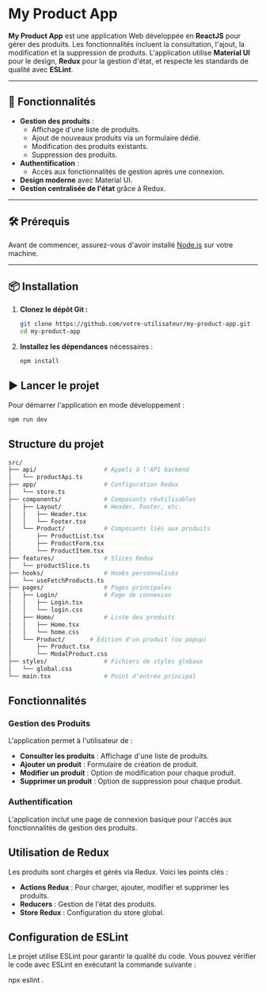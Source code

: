 # My Product App

**My Product App** est une application Web développée en **ReactJS** pour gérer des produits. Les fonctionnalités incluent la consultation, l'ajout, la modification et la suppression de produits. L'application utilise **Material UI** pour le design, **Redux** pour la gestion d'état, et respecte les standards de qualité avec **ESLint**.

---

## 🚀 Fonctionnalités

- **Gestion des produits** :
  - Affichage d'une liste de produits.
  - Ajout de nouveaux produits via un formulaire dédié.
  - Modification des produits existants.
  - Suppression des produits.
- **Authentification** : 
  - Accès aux fonctionnalités de gestion après une connexion.
- **Design moderne** avec Material UI.
- **Gestion centralisée de l'état** grâce à Redux.

---

## 🛠️ Prérequis

Avant de commencer, assurez-vous d'avoir installé [Node.js](https://nodejs.org/) sur votre machine.

---

## 📦 Installation

1. **Clonez le dépôt Git :**

   ```bash
   git clone https://github.com/votre-utilisateur/my-product-app.git
   cd my-product-app

2. **Installez les dépendances** nécessaires :

   ```bash
   npm install
   ```

## ▶️ Lancer le projet

Pour démarrer l'application en mode développement :

```bash
npm run dev
```
## Structure du projet

```bash
src/
├── api/                   # Appels à l'API backend
│   └── productApi.ts
├── app/                   # Configuration Redux
│   └── store.ts
├── components/            # Composants réutilisables
│   ├── Layout/            # Header, Footer, etc.
│   │   ├── Header.tsx
│   │   └── Footer.tsx
│   └── Product/           # Composants liés aux produits
│       ├── ProductList.tsx
│       ├── ProductForm.tsx
│       └── ProductItem.tsx
├── features/              # Slices Redux
│   └── productSlice.ts
├── hooks/                 # Hooks personnalisés
│   └── useFetchProducts.ts
├── pages/                 # Pages principales
│   ├── Login/             # Page de connexion
│   │   ├── Login.tsx
│   │   └── login.css
│   ├── Home/              # Liste des produits
│   │   ├── Home.tsx
│   │   └── home.css
│   └── Product/       # Édition d'un produit (ou popup)
│       ├── Product.tsx
│       └── ModalProduct.css
├── styles/                # Fichiers de styles globaux
│   └── global.css
└── main.tsx               # Point d'entrée principal
```

## Fonctionnalités

### Gestion des Produits

L'application permet à l'utilisateur de :

- **Consulter les produits** : Affichage d'une liste de produits.
- **Ajouter un produit** : Formulaire de création de produit.
- **Modifier un produit** : Option de modification pour chaque produit.
- **Supprimer un produit** : Option de suppression pour chaque produit.

### Authentification

L'application inclut une page de connexion basique pour l'accès aux fonctionnalités de gestion des produits.

## Utilisation de Redux

Les produits sont chargés et gérés via Redux. Voici les points clés :

- **Actions Redux** : Pour charger, ajouter, modifier et supprimer les produits.
- **Reducers** : Gestion de l'état des produits.
- **Store Redux** : Configuration du store global.

## Configuration de ESLint

Le projet utilise ESLint pour garantir la qualité du code. Vous pouvez vérifier le code avec ESLint en exécutant la commande suivante :

npx eslint .